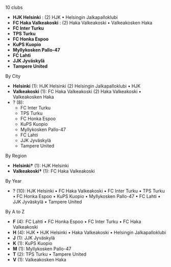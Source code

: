 10 clubs

- **HJK Helsinki** : (2) HJK • Helsingin Jalkapalloklubi
- **FC Haka Valkeakoski** : (2) Haka Valkeakoski • Valkeakosken Haka
- **FC Inter Turku**
- **TPS Turku**
- **FC Honka Espoo**
- **KuPS Kuopio**
- **Myllykosken Pallo-47**
- **FC Lahti**
- **JJK Jyväskylä**
- **Tampere United**




By City

- **Helsinki** (1): HJK Helsinki  (2) Helsingin Jalkapalloklubi • HJK
- **Valkeakoski** (1): FC Haka Valkeakoski  (2) Haka Valkeakoski • Valkeakosken Haka
- ? (8): 
  - FC Inter Turku 
  - TPS Turku 
  - FC Honka Espoo 
  - KuPS Kuopio 
  - Myllykosken Pallo-47 
  - FC Lahti 
  - JJK Jyväskylä 
  - Tampere United 




By Region

- **Helsinki†** (1):   HJK Helsinki
- **Valkeakoski†** (1):   FC Haka Valkeakoski




By Year

- ? (10):   HJK Helsinki • FC Haka Valkeakoski • FC Inter Turku • TPS Turku • FC Honka Espoo • KuPS Kuopio • Myllykosken Pallo-47 • FC Lahti • JJK Jyväskylä • Tampere United






By A to Z

- **F** (4): FC Lahti • FC Honka Espoo • FC Inter Turku • FC Haka Valkeakoski
- **H** (4): HJK • HJK Helsinki • Haka Valkeakoski • Helsingin Jalkapalloklubi
- **J** (1): JJK Jyväskylä
- **K** (1): KuPS Kuopio
- **M** (1): Myllykosken Pallo-47
- **T** (2): TPS Turku • Tampere United
- **V** (1): Valkeakosken Haka




